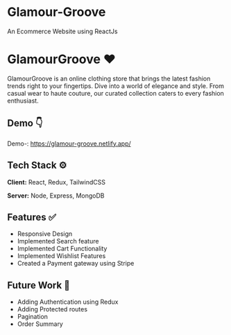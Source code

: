 # Glamour-Groove
An Ecommerce Website using ReactJs
# GlamourGroove ❤️

GlamourGroove is an online clothing store that brings the latest fashion trends right to your fingertips. Dive into a world of elegance and style. From casual wear to haute couture, our curated collection caters to every fashion enthusiast.


## Demo 👇

Demo-: https://glamour-groove.netlify.app/


## Tech Stack ⚙️

**Client:** React, Redux, TailwindCSS

**Server:** Node, Express, MongoDB


## Features ✅

- Responsive Design
- Implemented Search feature
- Implemented Cart Functionality
- Implemented Wishlist Features
- Created a Payment gateway using Stripe


## Future Work 🔮
- Adding Authentication using Redux 
- Adding Protected routes
- Pagination
- Order Summary
